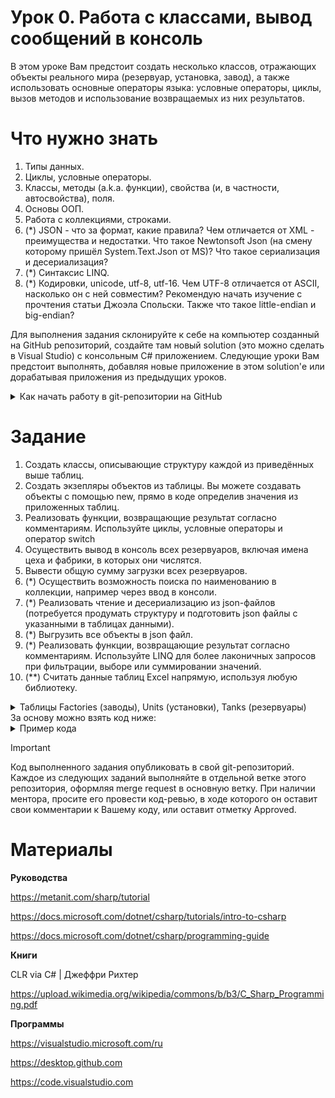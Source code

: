 # Урок 0. Работа с классами, вывод сообщений в консоль
В этом уроке Вам предстоит создать несколько классов, отражающих объекты реального мира (резервуар, установка, завод), а также использовать основные операторы языка: условные операторы, циклы, вызов методов и использование возвращаемых из них результатов.

# **Что нужно знать**
1. Типы данных.
2. Циклы, условные операторы.
3. Классы, методы (a.k.a. функции), свойства (и, в частности, автосвойства), поля.
4. Основы ООП.
5. Работа с коллекциями, строками.
6. (*) JSON - что за формат, какие правила? Чем отличается от XML - преимущества и недостатки. Что такое Newtonsoft Json (на смену которому пришёл System.Text.Json от MS)? Что такое сериализация и десериализация?
7. (*) Синтаксис LINQ.
8. (*) Кодировки, unicode, utf-8, utf-16. Чем UTF-8 отличается от ASCII, насколько он с ней совместим? Рекомендую начать изучение с прочтения статьи Джоэла Спольски. Также что такое little-endian и big-endian?

Для выполнения задания склонируйте к себе на компьютер созданный на GitHub репозиторий, создайте там новый solution (это можно сделать в Visual Studio) с консольным C# приложением. Следующие уроки Вам предстоит выполнять, добавляя новые приложение в этом solution'е или дорабатывая приложения из предыдущих уроков.

<details>

<summary>Как начать работу в git-репозитории на GitHub</summary>

0. Создать новый публичный репозиторий (рекомендуется сразу поставить галочку `Initilaize with Readme.md`, а также добавить .gitignore-файл по шаблону Visual Studio).
1. [Клонировать](https://docs.microsoft.com/visualstudio/version-control/git-clone-repository) к себе на компьютер этот репозиторий ([используя GUI-клиент](https://docs.github.com/en/desktop/contributing-and-collaborating-using-github-desktop/adding-and-cloning-repositories/cloning-and-forking-repositories-from-github-desktop) на выбор или встроенный в Visual Studio).
2. В папке репозитория создать новый солюшн с консольным приложением на C# (в Visual Studio)
3. Выполнить задание соответствующего урока.
4. Закоммитить свои изменения (не забыв добавить .gitignore если его нет, чтобы в репозиторий попали только файлы с исходным кодом, а не бинари).
5. Сделать push в удалённый (remote) репозиторий, чтобы изменения были опубликованы на GitHub.

Первое задание допустимо выполнить, сделав коммит напрямую в ветке по умолчанию. При выполнении последующих заданий, процесс проверки ДЗ желательно проводить посредством код-ревью. Вместо того, чтобы коммитить напрямую в основной ветке, нужно предварительно создать от неё новую локальную ветку, закоммитить в этой ветке и запушить. После этого на гитхабе [создать мерж-реквест](https://docs.gitlab.com/ee/user/project/merge_requests/creating_merge_requests.html#when-you-use-git-commands-locally), который отправить на ревью.

</details>


# **Задание**

1. Создать классы, описывающие структуру каждой из приведённых выше таблиц.
2. Создать экзепляры объектов из таблицы. Вы можете создавать объекты с помощью new, прямо в коде определив значения из приложенных таблиц. 
3. Реализовать функции, возвращающие результат согласно комментариям. Используйте циклы, условные операторы и оператор switch
4. Осуществить вывод в консоль всех резервуаров, включая имена цеха и фабрики, в которых они числятся.
5. Вывести общую сумму загрузки всех резервуаров.
6. (*) Осуществить возможность поиска по наименованию в коллекции, например через ввод в консоли.
7. (*) Реализовать чтение и десериализацию из json-файлов (потребуется продумать структуру и подготовить json файлы с указанными в таблицах данными).
7. (*) Выгрузить все объекты в json файл.
8. (*) Реализовать функции, возвращающие результат согласно комментариям. Используйте LINQ для более лаконичных запросов при фильтрации, выборе или суммировании значений.
9. (**) Считать данные таблиц Excel напрямую, используя любую библиотеку.

<details>
<summary>Таблицы Factories (заводы), Units (установки), Tanks (резервуары)</summary>

**Таблица Factories (заводы)**

| Id     | Name    | Description                        |
|:------:|:--------|:-----------------------------------|
| 1      | НПЗ№1   | Первый нефтеперерабатывающий завод |
| 2      | НПЗ№2   | Второй нефтеперерабатывающий завод |


**Таблица Units (установки)**

| Id     | Name    | Description                    | FactoryId |
|:------:|:--------|:------------------------------ |:---------:|
| 1      | ГФУ-2   | Газофракционирующая установка  |     1     |
| 2      | АВТ-6   | Атмосферно-вакуумная трубчатка |     1     |
| 3      | АВТ-10  | Атмосферно-вакуумная трубчатка |     2     |

**Таблица Tanks (резервуары)**

| Id	   | Name                         | Description	               | Volume   |	MaxVolume |	UnitId |
|:------:|:---------------------------- |:-------------------------- |:--------:|:---------:|:------:|
| 1	     | Резервуар 1	                | Надземный - вертикальный	 | 1500	    | 2000	    | 1      | 
| 2	     | Резервуар 2	                | Надземный - горизонтальный | 2500	    | 3000	    | 1      |
| 3	     | Дополнительный резервуар 24	| Надземный - горизонтальный | 3000	    | 3000	    | 2      |
| 4      | Резервуар 35	                | Надземный - вертикальный	 | 3000	    | 3000	    | 2      |
| 5	     | Резервуар 47	                | Подземный - двустенный	   | 4000	    | 5000	    | 2      |
| 6	     | Резервуар 256	              | Подводный	                 | 500	    | 500	      | 3      |

</details>
За основу можно взять код ниже:

<details>
<summary>Пример кода</summary>

```ruby
  
   class Program
{
  static void Main(string[] args)
  {
    var tanks = GetTanks();
    var units = GetUnits();
    var factories = GetFactories();
    Console.WriteLine($"Количество резервуаров: {tanks.Length}, установок: {units.Length}");

    var foundUnit = FindUnit(units, tanks, "Резервуар 2");
    var factory = FindFactory(factories, foundUnit);

    Console.WriteLine($"Резервуар 2 принадлежит установке {foundUnit.Name} и заводу {factory.Name}");

    var totalVolume = GetTotalVolume(tanks);
    Console.WriteLine($"Общий объем резервуаров: {totalVolume}");
  }

  // реализуйте этот метод, чтобы он возвращал массив резервуаров, согласно приложенным таблицам
  // можно использовать создание объектов прямо в C# коде через new, или читать из файла (на своё усмотрение)
  public static Tank[] GetTanks()
  {
    // ваш код здесь
  }
  // реализуйте этот метод, чтобы он возвращал массив установок, согласно приложенным таблицам
  public static Unit[] GetUnits()
  {
    // ваш код здесь
  }
  // реализуйте этот метод, чтобы он возвращал массив заводов, согласно приложенным таблицам
  public static Factory[] GetFactories()
  {
    // ваш код здесь
  }

  // реализуйте этот метод, чтобы он возвращал установку (Unit), которой
  // принадлежит резервуар (Tank), найденный в массиве резервуаров по имени
  // учтите, что по заданному имени может быть не найден резервуар
  public static Unit FindUnit(Unit[] units, Tank[] tanks, string unitName)
  {
    // ваш код здесь
  }

  // реализуйте этот метод, чтобы он возвращал объект завода, соответствующий установке
  public static Factory FindFactory(Factory[] factories, Unit unit)
  {
    // ваш код здесь
  }

  // реализуйте этот метод, чтобы он возвращал суммарный объем резервуаров в массиве
  public static int GetTotalVolume(Tank[] units)
  {
    // ваш код здесь
  }
}

/// <summary>
/// Установка
/// </summary>
public class Unit
{
  //..
}

/// <summary>
/// Завод
/// </summary>
public class Factory
{
  //..
}

/// <summary>
/// Резервуар
/// </summary>
public class Tank
{
  //..
}

```
</details>

> [!IMPORTANT]
> Код выполненного задания опубликовать в свой git-репозиторий.
> Каждое из следующих заданий выполняйте в отдельной ветке этого репозитория, оформляя merge request в основную ветку.
> При наличии ментора, просите его провести код-ревью, в ходе которого он оставит свои комментарии к Вашему коду, или оставит отметку Approved.

# **Материалы**

**Руководства**

https://metanit.com/sharp/tutorial

https://docs.microsoft.com/dotnet/csharp/tutorials/intro-to-csharp

https://docs.microsoft.com/dotnet/csharp/programming-guide

**Книги**

CLR via C# | Джеффри Рихтер

https://upload.wikimedia.org/wikipedia/commons/b/b3/C_Sharp_Programming.pdf

**Программы**

https://visualstudio.microsoft.com/ru

https://desktop.github.com

https://code.visualstudio.com
